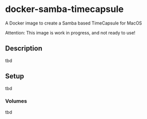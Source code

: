 # docker-samba-timecapsule

A Docker image to create a Samba based TimeCapsule for MacOS

Attention: This image is work in progress, and not ready to use!

## Description

tbd

## Setup

tbd

### Volumes

tbd

